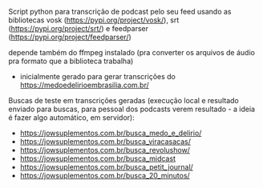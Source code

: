 Script python para transcrição de podcast pelo seu feed usando as bibliotecas vosk (https://pypi.org/project/vosk/), srt (https://pypi.org/project/srt/) e feedparser (https://pypi.org/project/feedparser/)

depende também do ffmpeg instalado (pra converter os arquivos de áudio pra formato que a biblioteca trabalha)

* inicialmente gerado para gerar transcrições do https://medoedelirioembrasilia.com.br/

Buscas de teste em transcrições geradas (execução local e resultado enviado para buscas, para pessoal dos podcasts verem resultado - a ideia é fazer algo automático, em servidor):

* https://jowsuplementos.com.br/busca_medo_e_delirio/
* https://jowsuplementos.com.br/busca_viracasacas/
* https://jowsuplementos.com.br/busca_revolushow/
* https://jowsuplementos.com.br/busca_midcast
* https://jowsuplementos.com.br/busca_petit_journal/
* https://jowsuplementos.com.br/busca_20_minutos/
